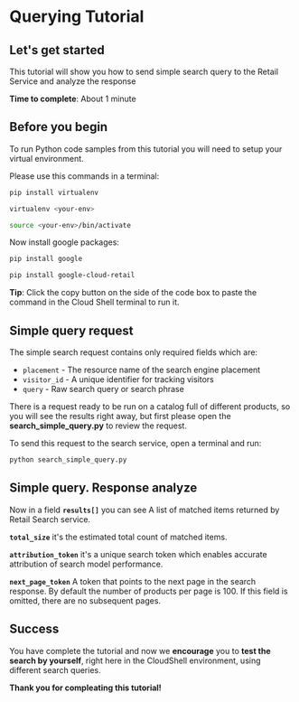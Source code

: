 # **Querying Tutorial**

## Let's get started

This tutorial will show you how to send simple search query to the Retail Service and analyze the response

**Time to complete**: About 1 minute

## Before you begin

To run Python code samples from this tutorial you will need to setup your virtual environment.

Please use this commands in a terminal:
```bash
pip install virtualenv
```
```bash
virtualenv <your-env>
```
```bash
source <your-env>/bin/activate
```

Now install google packages:
```bash
pip install google
```
```bash
pip install google-cloud-retail
```

**Tip**: Click the copy button on the side of the code box to paste the command in the Cloud Shell terminal to run it.

## Simple query request

The simple search request contains only required fields which are: 
  - ```placement``` - The resource name of the search engine placement
  - ```visitor_id``` - A unique identifier for tracking visitors
  - ```query``` - Raw search query or search phrase

There is a request ready to be run on a catalog full of different products, so you will see the results right away, 
but first please open the **search_simple_query.py** to review the request.

To send this request to the search service, open a terminal and run:
```bash
python search_simple_query.py 
```

## Simple query. Response analyze

Now in a field **```results[]```** you can see A list of matched items returned by Retail Search service.

**```total_size```** it's the estimated total count of matched items.

**```attribution_token```** it's a unique search token which enables accurate attribution of search model performance.

**```next_page_token```** A token that points to the next page in the search response. By default the number of products per page is 100. If this field is omitted, there are no subsequent pages.

## Success 

You have complete the tutorial and now we **encourage** you to **test the search by yourself**, right here in the CloudShell environment, using different search queries.

**Thank you for compleating this tutorial!**





